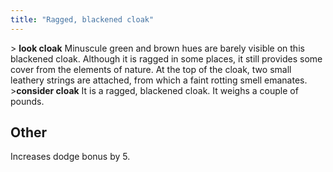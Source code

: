 ```yaml
---
title: "Ragged, blackened cloak"
---
```


\> **look cloak**
Minuscule green and brown hues are barely visible on this blackened
cloak.
Although it is ragged in some places, it still provides some cover from
the
elements of nature. At the top of the cloak, two small leathery strings
are
attached, from which a faint rotting smell emanates.
\>**consider cloak**
It is a ragged, blackened cloak.
It weighs a couple of pounds.

## Other

Increases dodge bonus by 5.